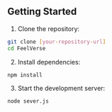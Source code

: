 
## Getting Started

1. Clone the repository:
```bash
git clone [your-repository-url]
cd FeelVerse
```

2. Install dependencies:
```bash
npm install
```

3. Start the development server:
```bash
ืnode sever.js
```

